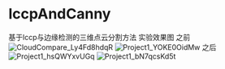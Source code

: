 # lccpAndCanny
基于lccp与边缘检测的三维点云分割方法
实验效果图
之前
![CloudCompare_Ly4Fd8hdqR](https://user-images.githubusercontent.com/51278459/204012249-fbccecc9-be57-4db7-b21d-43476730a6d8.png)
![Project1_YOKE0OidMw](https://user-images.githubusercontent.com/51278459/204012368-72875943-27db-43e9-8b5a-0a518e02110c.png)
之后
![Project1_hsQWYxvUGq](https://user-images.githubusercontent.com/51278459/204012263-0a9f76d4-cf38-47ef-b413-0d7269344acd.png)
![Project1_bN7qcsKd5t](https://user-images.githubusercontent.com/51278459/204012381-f5e3f500-b9db-4668-8f16-f1242bdaf8ed.png)
